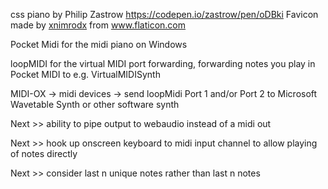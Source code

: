 css piano by Philip Zastrow https://codepen.io/zastrow/pen/oDBki
Favicon made by <a href="https://www.flaticon.com/authors/xnimrodx" title="xnimrodx">xnimrodx</a> from <a href="https://www.flaticon.com/" title="Flaticon"> www.flaticon.com</a>

Pocket Midi for the midi piano on Windows

loopMIDI for the virtual MIDI port forwarding, forwarding notes you play in Pocket MIDI to e.g. VirtualMIDISynth

MIDI-OX -> midi devices -> send loopMidi Port 1 and/or Port 2 to Microsoft Wavetable Synth or other software synth

Next >>
ability to pipe output to webaudio instead of a midi out

Next >>
hook up onscreen keyboard to midi input channel to allow playing of notes directly

Next >>
consider last n unique notes rather than last n notes